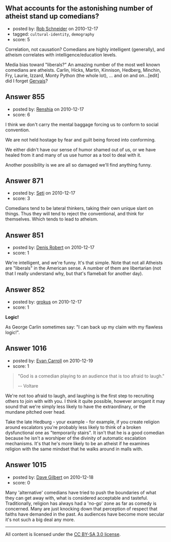 ## What accounts for the astonishing number of atheist stand up comedians?

- posted by: [Rob Schneider](https://stackexchange.com/users/-1/149-rob-schneider) on 2010-12-17
- tagged: `cultural-identity`, `demography`
- score: 5

Correlation, not causation? Comedians are highly intelligent (generally), and atheism correlates with intelligence/education levels.

Media bias toward "liberals?" An amazing number of the most well known comedians are atheists.  Carlin, Hicks, Martin, Kinnison, Hedberg, Minchin, Fry, Laurie, Izzard, Monty Python (the whole lot), ... and on and on...[edit] did I forget [Gervais][1]?


  [1]: http://blogs.wsj.com/speakeasy/2010/12/19/a-holiday-message-from-ricky-gervais-why-im-an-atheist/


## Answer 855

- posted by: [Renshia](https://stackexchange.com/users/-1/184-renshia) on 2010-12-17
- score: 6

I think we don't carry the mental baggage forcing us to conform to social convention.

We are not held hostage by fear and guilt being forced into conforming.

We either didn't have our sense of humor shamed out of us, or we have healed from it
and many of us use humor as a tool to deal with it.

Another possibility is we are all so damaged we'll find anything funny.


## Answer 871

- posted by: [Seti](https://stackexchange.com/users/-1/247-seti) on 2010-12-17
- score: 3

Comedians tend to be lateral thinkers, taking their own unique slant on things. Thus they will tend to reject the conventional, and think for themselves. Which tends to lead to atheism.


## Answer 851

- posted by: [Denis Robert](https://stackexchange.com/users/-1/122-denis-robert) on 2010-12-17
- score: 1

We're intelligent, and we're funny. It's that simple. Note that not all Atheists are "liberals" in the American sense. A number of them are libertarian (not that I really understand why, but that's flamebait for another day). 


## Answer 852

- posted by: [grokus](https://stackexchange.com/users/-1/189-grokus) on 2010-12-17
- score: 1

**Logic!**

As George Carlin sometimes say: "I can back up my claim with my flawless logic!".


## Answer 1016

- posted by: [Evan Carroll](https://stackexchange.com/users/-1/5-evan-carroll) on 2010-12-19
- score: 1

> "God is a comedian playing to an audience that is too afraid to laugh."
>
> -- Voltare

We're not too afraid to laugh, and laughing is the first step to recruiting others to join with with you. I think it quite possible, however arrogant it may sound that we're simply less likely to have the extraordinary, or the mundane pitched over head.

Take the late Hedburg - your example - for example, if you create religion around escalators you're probably less likely to think of a broken dysfunctional one as "temporarily stairs". It isn't that he is a good comedian because he isn't a worshiper of the divinity of automatic escalation mechanisms. It's that he's more likely to be an atheist if he examines religion with the same mindset that he walks around in malls with.


## Answer 1015

- posted by: [Dave Gilbert](https://stackexchange.com/users/-1/238-dave-gilbert) on 2010-12-18
- score: 0

Many 'alternative' comedians have tried to push the boundaries of what they can get away with, what is considered acceptable and tasteful.  Traditionally, religion has always had a 'no-go' zone as far as comedy is concerned.  Many are just knocking down that perception of respect that faiths have demanded in the past.  As audiences have become more secular it's not such a big deal any more.



---

All content is licensed under the [CC BY-SA 3.0 license](https://creativecommons.org/licenses/by-sa/3.0/).
